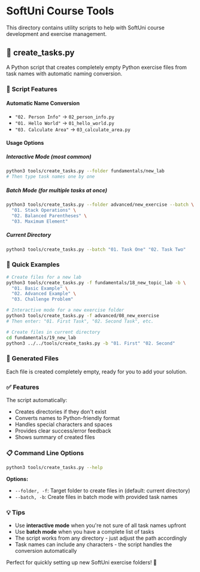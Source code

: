 # SoftUni Course Tools

This directory contains utility scripts to help with SoftUni course development and exercise management.

## 📝 create_tasks.py

A Python script that creates completely empty Python exercise files from task names with automatic naming conversion.

### 🎯 **Script Features**

#### **Automatic Name Conversion**
- `"02. Person Info"` → `02_person_info.py`
- `"01. Hello World"` → `01_hello_world.py` 
- `"03. Calculate Area"` → `03_calculate_area.py`

#### **Usage Options**

##### **Interactive Mode** (most common)
```bash
python3 tools/create_tasks.py --folder fundamentals/new_lab
# Then type task names one by one
```

##### **Batch Mode** (for multiple tasks at once)
```bash
python3 tools/create_tasks.py --folder advanced/new_exercise --batch \
  "01. Stack Operations" \
  "02. Balanced Parentheses" \
  "03. Maximum Element"
```

##### **Current Directory**
```bash
python3 tools/create_tasks.py --batch "01. Task One" "02. Task Two"
```

### 🚀 **Quick Examples**

```bash
# Create files for a new lab
python3 tools/create_tasks.py -f fundamentals/18_new_topic_lab -b \
  "01. Basic Example" \
  "02. Advanced Example" \
  "03. Challenge Problem"

# Interactive mode for a new exercise folder
python3 tools/create_tasks.py -f advanced/08_new_exercise
# Then enter: "01. First Task", "02. Second Task", etc.

# Create files in current directory
cd fundamentals/19_new_lab
python3 ../../tools/create_tasks.py -b "01. First" "02. Second"
```

### 📁 **Generated Files**
Each file is created completely empty, ready for you to add your solution.

### ✅ **Features**
The script automatically:
- Creates directories if they don't exist
- Converts names to Python-friendly format
- Handles special characters and spaces
- Provides clear success/error feedback
- Shows summary of created files

### 📋 **Command Line Options**

```bash
python3 tools/create_tasks.py --help
```

**Options:**
- `--folder, -f`: Target folder to create files in (default: current directory)
- `--batch, -b`: Create files in batch mode with provided task names

### 💡 **Tips**

- Use **interactive mode** when you're not sure of all task names upfront
- Use **batch mode** when you have a complete list of tasks
- The script works from any directory - just adjust the path accordingly
- Task names can include any characters - the script handles the conversion automatically

Perfect for quickly setting up new SoftUni exercise folders! 🎉